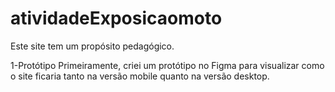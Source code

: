 # atividadeExposicaomoto
 Este site tem um propósito pedagógico.

1-Protótipo
Primeiramente, criei um protótipo no Figma para visualizar como o site ficaria tanto na versão mobile quanto na versão desktop.
